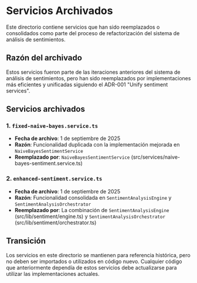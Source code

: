 # Servicios Archivados

Este directorio contiene servicios que han sido reemplazados o consolidados como parte del proceso de refactorización del sistema de análisis de sentimientos.

## Razón del archivado

Estos servicios fueron parte de las iteraciones anteriores del sistema de análisis de sentimientos, pero han sido reemplazados por implementaciones más eficientes y unificadas siguiendo el ADR-001 "Unify sentiment services".

## Servicios archivados

### 1. `fixed-naive-bayes.service.ts`
- **Fecha de archivo**: 1 de septiembre de 2025
- **Razón**: Funcionalidad duplicada con la implementación mejorada en `NaiveBayesSentimentService`
- **Reemplazado por**: `NaiveBayesSentimentService` (src/services/naive-bayes-sentiment.service.ts)

### 2. `enhanced-sentiment.service.ts`
- **Fecha de archivo**: 1 de septiembre de 2025
- **Razón**: Funcionalidad consolidada en `SentimentAnalysisEngine` y `SentimentAnalysisOrchestrator`
- **Reemplazado por**: La combinación de `SentimentAnalysisEngine` (src/lib/sentiment/engine.ts) y `SentimentAnalysisOrchestrator` (src/lib/sentiment/orchestrator.ts)

## Transición

Los servicios en este directorio se mantienen para referencia histórica, pero no deben ser importados o utilizados en código nuevo. Cualquier código que anteriormente dependía de estos servicios debe actualizarse para utilizar las implementaciones actuales.
